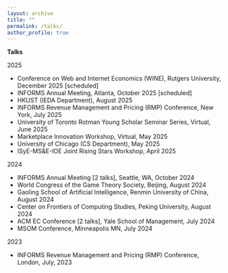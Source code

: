 ```yaml
---
layout: archive
title: ""
permalink: /talks/
author_profile: true
---
```





**Talks**

2025

- Conference on Web and Internet Economics (WINE), Rutgers University, December 2025 [scheduled]
- INFORMS Annual Meeting, Atlanta, October 2025 [scheduled]
- HKUST (IEDA Department), August 2025
- INFORMS Revenue Management and Pricing (RMP) Conference, New York, July 2025
- University of Toronto Rotman Young Scholar Seminar Series, Virtual, June 2025
- Marketplace Innovation Workshop, Virtual, May 2025
- University of Chicago (CS Department), May 2025
- ISyE-MS&E-IOE Joint Rising Stars Workshop, April 2025

2024


- INFORMS Annual Meeting [2 talks], Seattle, WA, October 2024
- World Congress of the Game Theory Society, Beijing, August 2024
- Gaoling School of Artificial Intelligence, Renmin University of China, August 2024
- Center on Frontiers of Computing Studies, Peking University, August 2024
- ACM EC Conference [2 talks], Yale School of Management, July 2024
- MSOM Conference, Minneapolis MN, July 2024

2023

- INFORMS Revenue Management and Pricing (RMP) Conference, London, July, 2023

















